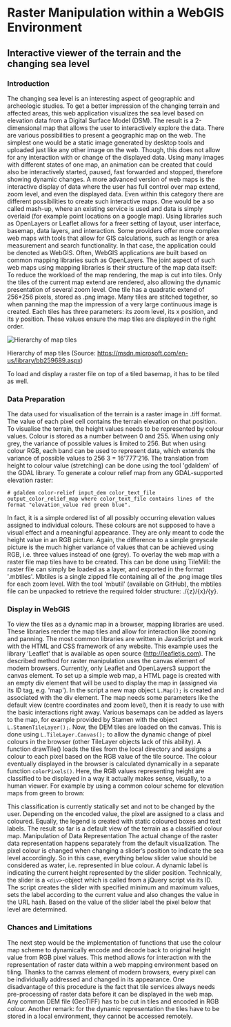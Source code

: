 # Raster Manipulation within a WebGIS Environment

## Interactive viewer of the terrain and the changing sea level

### Introduction

The changing sea level is an interesting aspect of geographic and archeologic studies.
To get a better impression of the changing terrain and affected areas, this web application visualizes the sea level based on elevation data from a Digital Surface Model (DSM).
The result is a 2-dimensional map that allows the user to interactively explore the data.
There are various possibilities to present a geographic map on the web.
The simplest one would be a static image generated by desktop tools and uploaded just like any other image on the web.
Though, this does not allow for any interaction with or change of the displayed data.
Using many images with different states of one map, an animation can be created that could also be interactively started, paused, fast forwarded and stopped, therefore showing dynamic changes.
A more advanced version of web maps is the interactive display of data where the user has full control over map extend, zoom level, and even the displayed data.
Even within this category there are different possibilities to create such interactive maps.
One would be a so called mash-up, where an existing service is used and data is simply overlaid (for example point locations on a google map).
Using libraries such as OpenLayers or Leaflet allows for a freer setting of layout, user interface, basemap, data layers, and interaction.
Some providers offer more complex web maps with tools that allow for GIS calculations, such as length or area measurement and search functionality.
In that case, the application could be denoted as WebGIS.
Often, WebGIS applications are built based on common mapping libraries such as OpenLayers.
The joint aspect of such web maps using mapping libraries is their structure of the map data itself: To reduce the workload of the map rendering, the map is cut into tiles.
Only the tiles of the current map extend are rendered, also allowing the dynamic presentation of several zoom level.
One tile has a quadratic extend of 256*256 pixels, stored as .png image.
Many tiles are stitched together, so when panning the map the impression of a very large continuous image is created.
Each tiles has three parameters: its zoom level, its x position, and its y position.
These values ensure the map tiles are displayed in the right order.

![Hierarchy of map tiles](https://i-msdn.sec.s-msft.com/dynimg/IC96238.jpg)

Hierarchy of map tiles (Source: https://msdn.microsoft.com/en-us/library/bb259689.aspx)

To load and display a raster file on top of a tiled basemap, it has to be tiled as well.

### Data Preparation

The data used for visualisation of the terrain is a raster image in .tiff format.
The value of each pixel cell contains the terrain elevation on that position.
To visualise the terrain, the height values needs to be represented by colour values.
Colour is stored as a number between 0 and 255.
When using only grey, the variance of possible values is limited to 256.
But when using colour RGB, each band can be used to represent data, which extends the variance of possible values to 256 3 = 16'777'216.
The translation from height to colour value (stretching) can be done using the tool 'gdaldem' of the GDAL library.
To generate a colour relief map from any GDAL-supported elevation raster:

`# gdaldem color-relief input_dem color_text_file output_color_relief_map
where color_text_file contains lines of the format "elevation_value red green blue".`

In fact, it is a simple ordered list of all possibly occurring elevation values assigned to individual colours.
These colours are not supposed to have a visual effect and a meaningful appearance.
They are only meant to code the height value in an RGB picture.
Again, the difference to a simple greyscale picture is the much higher variance of values that can be achieved using RGB, i.e.
three values instead of one (grey).
To overlay the web map with a raster file map tiles have to be created.
This can be done using TileMill: the raster file can simply be loaded as a layer, and exported in the format '.mbtiles'.
Mbtiles is a single zipped file containing all of the .png image tiles for each zoom level.
With the tool 'mbutil' (available on GitHub), the mbtiles file can be unpacked to retrieve the required folder structure: ./{z}/{x}/{y}.

### Display in WebGIS

To view the tiles as a dynamic map in a browser, mapping libraries are used.
These libraries render the map tiles and allow for interaction like zooming and panning.
The most common libraries are written in JavaScript and work with the HTML and CSS framework of any website.
This example uses the library 'Leaflet' that is available as open source (http://leafletjs.com).
The described method for raster manipulation uses the canvas element of modern browsers.
Currently, only Leaflet and OpenLayers3 support the canvas element.
To set up a simple web map, a HTML page is created with an empty div element that will be used to display the map in (assigned via its ID tag, e.g.
'map').
In the script a new map object `L.Map();` is created and associated with the div element.
The map needs some parameters like the default view (centre coordinates and zoom level), then it is ready to use with the basic interactions right away.
Various basemaps can be added as layers to the map, for example provided by Stamen with the object `L.StamenTileLayer();`.
Now, the DEM tiles are loaded on the canvas.
This is done using `L.TileLayer.Canvas();` to allow the dynamic change of pixel colours in the browser (other TileLayer objects lack of this ability).
A function drawTile() loads the tiles from the local directory and assigns a colour to each pixel based on the RGB value of the tile source.
The colour eventually displayed in the browser is calculated dynamically in a separate function `colorPixels()`.
Here, the RGB values representing height are classified to be displayed in a way it actually makes sense, visually, to a human viewer.
For example by using a common colour scheme for elevation maps from green to brown:


This classification is currently statically set and not to be changed by the user.
Depending on the encoded value, the pixel are assigned to a class and coloured.
Equally, the legend is created with static coloured boxes and text labels.
The result so far is a default view of the terrain as a classified colour map.
Manipulation of Data Representation
The actual change of the raster data representation happens separately from the default visualization.
The pixel colour is changed when changing a slider’s position to indicate the sea level accordingly.
So in this case, everything below slider value should be considered as water, i.e.
represented in blue colour.
A dynamic label is indicating the current height represented by the slider position.
Technically, the slider is a `<div>`-object which is called from a jQuery script via its ID.
The script creates the slider with specified minimum and maximum values, sets the label according to the current value and also changes the value in the URL hash.
Based on the value of the slider label the pixel below that level are determined.


### Chances and Limitations

The next step would be the implementation of functions that use the colour map scheme to dynamically encode and decode back to original height value from RGB pixel values.
This method allows for interaction with the representation of raster data within a web mapping environment based on tiling.
Thanks to the canvas element of modern browsers, every pixel can be individually addressed and changed in its appearance.
One disadvantage of this procedure is the fact that tile services always needs pre-processing of raster data before it can be displayed in the web map.
Any common DEM file (GeoTIFF) has to be cut in tiles and encoded in RGB colour.
Another remark: for the dynamic representation the tiles have to be stored in a local environment, they cannot be accessed remotely.